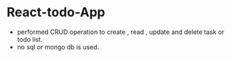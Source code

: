 # React-todo-App
- performed CRUD operation to create , read , update and delete task or todo list.
- no sql or mongo db is used.
